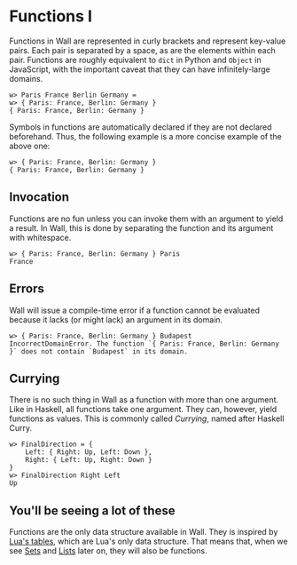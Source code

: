 # Functions I

Functions in Wall are represented in curly brackets and represent key-value pairs.  Each pair is separated by a space, as are the elements within each pair.  Functions are roughly equivalent to `dict` in Python and `Object` in JavaScript, with the important caveat that they can have infinitely-large domains.

```
w> Paris France Berlin Germany =
w> { Paris: France, Berlin: Germany }
{ Paris: France, Berlin: Germany }
```

Symbols in functions are automatically declared if they are not declared beforehand. Thus, the following example is a more concise example of the above one:

```
w> { Paris: France, Berlin: Germany }
{ Paris: France, Berlin: Germany }
```

## Invocation

Functions are no fun unless you can invoke them with an argument to yield a result.  In Wall, this is done by separating the function and its argument with whitespace.

```
w> { Paris: France, Berlin: Germany } Paris
France
```

## Errors

Wall will issue a compile-time error if a function cannot be evaluated because it lacks (or might lack) an argument in its domain.

```
w> { Paris: France, Berlin: Germany } Budapest
IncorrectDomainError. The function `{ Paris: France, Berlin: Germany }` does not contain `Budapest` in its domain.
```

## Currying

There is no such thing in Wall as a function with more than one argument.  Like in Haskell, all functions take one argument.  They can, however, yield functions as values.  This is commonly called *Currying*, named after Haskell Curry.

```
w> FinalDirection = {
    Left: { Right: Up, Left: Down },
    Right: { Left: Up, Right: Down }
}
w> FinalDirection Right Left
Up
```

## You'll be seeing a lot of these

Functions are the only data structure available in Wall. They is inspired by [Lua's tables](https://www.lua.org/pil/2.5.html), which are Lua's only data structure.  That means that, when we see [Sets](./sets-1) and [Lists](./lists-1) later on, they will also be functions.
